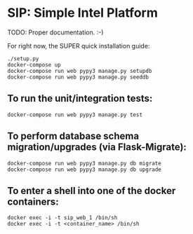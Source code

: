 # SIP: Simple Intel Platform

TODO: Proper documentation. :-)

For right now, the SUPER quick installation guide:

```
./setup.py
docker-compose up
docker-compose run web pypy3 manage.py setupdb
docker-compose run web pypy3 manage.py seeddb
```

## To run the unit/integration tests:

```
docker-compose run web pypy3 manage.py test
```

## To perform database schema migration/upgrades (via Flask-Migrate):

```
docker-compose run web pypy3 manage.py db migrate
docker-compose run web pypy3 manage.py db upgrade
```

## To enter a shell into one of the docker containers:

```
docker exec -i -t sip_web_1 /bin/sh
docker exec -i -t <container_name> /bin/sh
```
